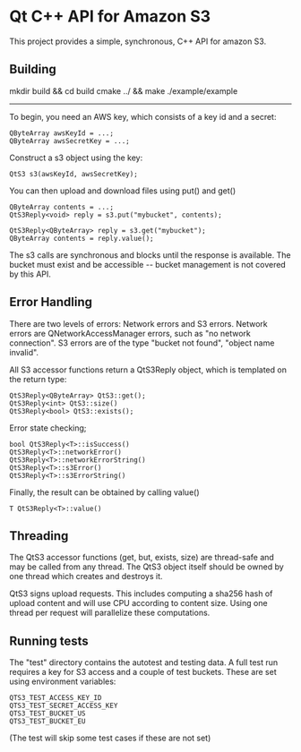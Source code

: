 Qt C++ API for Amazon S3
========================

This project provides a simple, synchronous, C++ API for amazon S3.

Building
------------------------

mkdir build && cd build
cmake ../ && make 
./example/example

---------------------

To begin, you need an AWS key, which consists of a key id and a secret:

    QByteArray awsKeyId = ...;
    QByteArray awsSecretKey = ...;

Construct a s3 object using the key:

    QtS3 s3(awsKeyId, awsSecretKey);

You can then upload and download files using put() and get()

    QByteArray contents = ...;
    QtS3Reply<void> reply = s3.put("mybucket", contents);

    QtS3Reply<QByteArray> reply = s3.get("mybucket");
    QByteArray contents = reply.value();

The s3 calls are synchronous and blocks until the response is available.
The bucket must exist and be accessible -- bucket management is not
covered by this API.

Error Handling
------------------------

There are two levels of errors: Network errors and S3 errors. Network
errors are QNetworkAccessManager errors, such as "no network connection".
S3 errors are of the type "bucket not found", "object name invalid".

All S3 accessor functions return a QtS3Reply object, which is templated
on the return type: 

    QtS3Reply<QByteArray> QtS3::get();
    QtS3Reply<int> QtS3::size()
    QtS3Reply<bool> QtS3::exists();

Error state checking;

    bool QtS3Reply<T>::isSuccess()
    QtS3Reply<T>::networkError()
    QtS3Reply<T>::networkErrorString()
    QtS3Reply<T>::s3Error()
    QtS3Reply<T>::s3ErrorString()

Finally, the result can be obtained by calling value()

    T QtS3Reply<T>::value()

Threading
------------------------

The QtS3 accessor functions (get, but, exists, size) are thread-safe
and may be called from any thread. The QtS3 object itself should be
owned by one thread which creates and destroys it.

QtS3 signs upload requests. This includes computing a sha256 hash of
upload content and will use CPU according to content size. Using one
thread per request will parallelize these computations.

Running tests
------------------------

The "test" directory contains the autotest and testing data. A full test
run requires a key for S3 access and a couple of test buckets. These are
set using environment variables:

    QTS3_TEST_ACCESS_KEY_ID
    QTS3_TEST_SECRET_ACCESS_KEY
    QTS3_TEST_BUCKET_US
    QTS3_TEST_BUCKET_EU

(The test will skip some test cases if these are not set)
